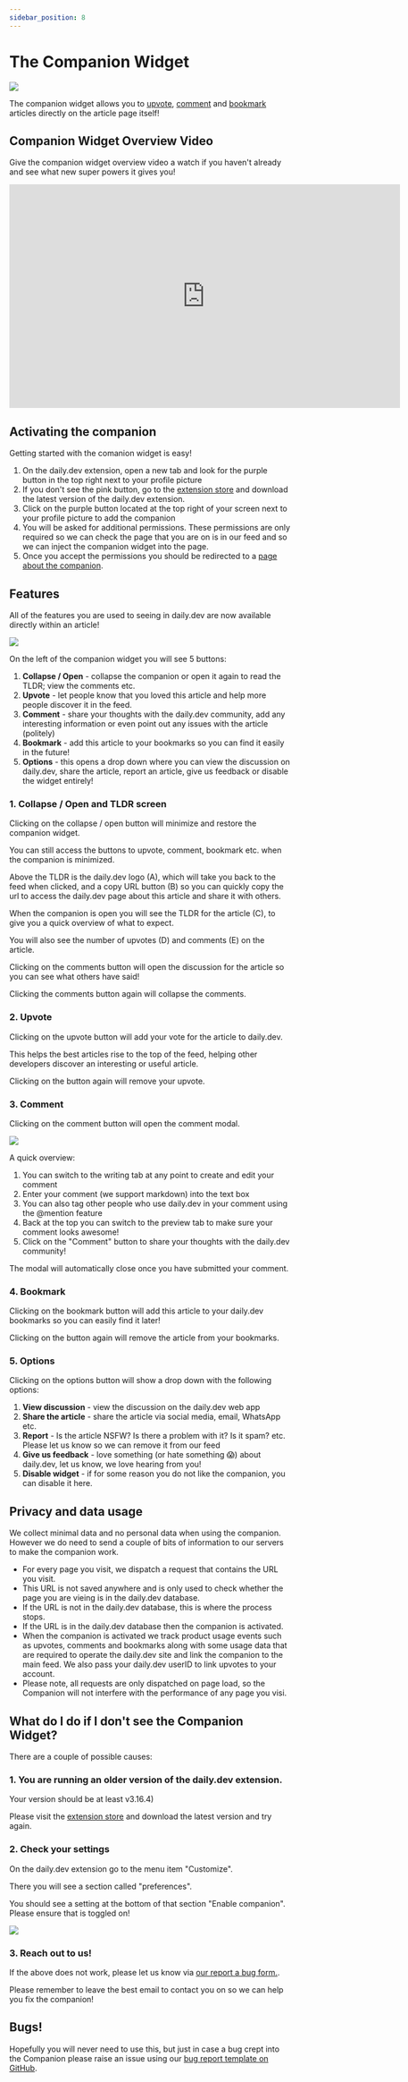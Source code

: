 ```yaml
---
sidebar_position: 8
---
```


# The Companion Widget

![](https://daily-now-res.cloudinary.com/image/upload/v1655796433/companion/chagelog_cover.png)

The companion widget allows you to [upvote](https://docs.daily.dev/docs/key-features/upvotes), [comment](https://docs.daily.dev/docs/key-features/discussions) and [bookmark](https://docs.daily.dev/docs/key-features/bookmarks) articles directly on the article page itself!

## Companion Widget Overview Video

Give the companion widget overview video a watch if you haven't already and see what new super powers it gives you!

<iframe width="700" height="400" src="https://www.youtube.com/embed/7lfUzdkG03E" frameborder="0" allow="accelerometer; autoplay; encrypted-media; gyroscope; picture-in-picture" allowfullscreen></iframe>

## Activating the companion
Getting started with the comanion widget is easy!

1. On the daily.dev extension, open a new tab and look for the purple button in the top right next to your profile picture
2. If you don't see the pink button, go to the [extension store](https://api.daily.dev/get?_ga=2.220083545.157894557.1655794404-623033389.1647175282) and download the latest version of the daily.dev extension.
3. Click on the purple button located at the top right of your screen next to your profile picture to add the companion
4. You will be asked for additional permissions. These permissions are only required so we can check the page that you are on is in our feed and so we can inject the companion widget into the page. 
5. Once you accept the permissions you should be redirected to a [page about the companion](https://daily.dev/blog). 

## Features

All of the features you are used to seeing in daily.dev are now available directly within an article!

![](https://daily-now-res.cloudinary.com/image/upload/v1655796433/companion/Companion_-_Pointers.png)


On the left of the companion widget you will see 5 buttons:

1. **Collapse / Open** - collapse the companion or open it again to read the TLDR; view the comments etc.
2. **Upvote** - let people know that you loved this article and help more people discover it in the feed.
3. **Comment** - share your thoughts with the daily.dev community, add any interesting information or even point out any issues with the article (politely)
4. **Bookmark** - add this article to your bookmarks so you can find it easily in the future!
5. **Options** - this opens a drop down where you can view the discussion on daily.dev, share the article, report an article, give us feedback or disable the widget entirely!
 
### 1. Collapse / Open and TLDR screen
 Clicking on the collapse / open button will minimize and restore the companion widget.
 
 You can still access the buttons to upvote, comment, bookmark etc. when the companion is minimized.
 
 Above the TLDR is the daily.dev logo (A), which will take you back to the feed when clicked, and a copy URL button (B) so you can quickly copy the url to access the daily.dev page about this article and share it with others.
 
 When the companion is open you will see the TLDR for the article (C), to give you a quick overview of what to expect.
 
 You will also see the number of upvotes (D) and comments (E) on the article.
 
 Clicking on the comments button will open the discussion for the article so you can see what others have said!
 
 Clicking the comments button again will collapse the comments.
 
 ### 2. Upvote
 Clicking on the upvote button will add your vote for the article to daily.dev.
 
 This helps the best articles rise to the top of the feed, helping other developers discover an interesting or useful article.
 
 Clicking on the button again will remove your upvote.
 
 ### 3. Comment
 Clicking on the comment button will open the comment modal.

![](https://daily-now-res.cloudinary.com/image/upload/v1655796448/companion/Comment_popup_-_Pointers.png)

 A quick overview:
 1. You can switch to the writing tab at any point to create and edit your comment
 2. Enter your comment (we support markdown) into the text box
 3. You can also tag other people who use daily.dev in your comment using the @mention feature
 4. Back at the top you can switch to the preview tab to make sure your comment looks awesome!
 5. Click on the "Comment" button to share your thoughts with the daily.dev community!
 
 The modal will automatically close once you have submitted your comment.
 
### 4. Bookmark
 Clicking on the bookmark button will add this article to your daily.dev bookmarks so you can easily find it later!
 
 Clicking on the button again will remove the article from your bookmarks.
 
### 5. Options
 Clicking on the options button will show a drop down with the following options:
 1. **View discussion** - view the discussion on the daily.dev web app
 2. **Share the article** - share the article via social media, email, WhatsApp etc.
 3. **Report** - Is the article NSFW? Is there a problem with it? Is it spam? etc. Please let us know so we can remove it from our feed
 4. **Give us feedback** - love something (or hate something 😱) about daily.dev, let us know, we love hearing from you!
 5. **Disable widget** - if for some reason you do not like the companion, you can disable it here.‍

## Privacy and data usage
We collect minimal data and no personal data when using the companion. However we do need to send a couple of bits of information to our servers to make the companion work.

- For every page you visit, we dispatch a request that contains the URL you visit. 
- This URL is not saved anywhere and is only used to check whether the page you are vieing is in the daily.dev database. 
- If the URL is not in the daily.dev database, this is where the process stops. 
- If the URL is in the daily.dev database then the companion is activated. 
- When the companion is activated we track product usage events such as upvotes, comments and bookmarks along with some usage data that are required to operate the daily.dev site and link the companion to the main feed. We also pass your daily.dev userID to link upvotes to your account.
- Please note, all requests are only dispatched on page load, so the Companion will not interfere with the performance of any page you visi.

## What do I do if I don't see the Companion Widget?
There are a couple of possible causes:
### 1. You are running an older version of the daily.dev extension. 
Your version should be at least v3.16.4)

Please visit the [extension store](https://api.daily.dev/get?_ga=2.190141803.157894557.1655794404-623033389.1647175282) and download the latest version and try again.

### 2. Check your settings
On the daily.dev extension go to the menu item "Customize".

There you will see a section called "preferences". 

You should see a setting at the bottom of that section "Enable companion". Please ensure that is toggled on!

![](https://daily-now-res.cloudinary.com/image/upload/v1655797803/companion/Screen_Shot_21-06-2022_at_08.49.png)

### 3. Reach out to us!
If the above does not work, please let us know via [our report a bug form.](https://it057218.typeform.com/to/zN8B5Vog?typeform-source=daily.dev).

Please remember to leave the best email to contact you on so we can help you fix the companion!

## Bugs!
Hopefully you will never need to use this, but just in case a bug crept into the Companion please raise an issue using our [bug report template on GitHub](https://github.com/dailydotdev/daily/issues/new?assignees=&labels=Type%3A+Bug&template=---bug-report.md&title=%F0%9F%90%9B+BUG%3A+).




